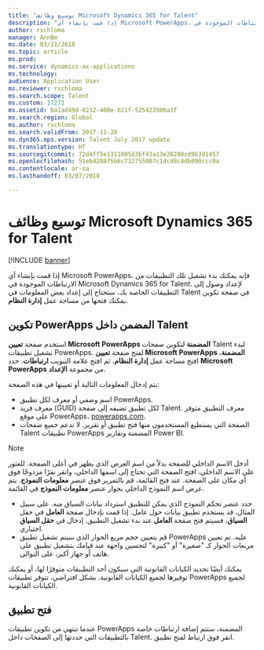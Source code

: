 ```yaml
---
title: "توسيع وظائف Microsoft Dynamics 365 for Talent"
description: "إذا قمت بإنشاء أي Microsoft PowerApps، فإنه يمكنك بدء تشغيل تلك التطبيقات من الارتباطات الموجودة في Microsoft Dynamics 365 for Talent."
author: rschloma
manager: AnnBe
ms.date: 03/21/2018
ms.topic: article
ms.prod: 
ms.service: dynamics-ax-applications
ms.technology: 
audience: Application User
ms.reviewer: rschloma
ms.search.scope: Talent
ms.custom: 17271
ms.assetid: ba1ad49d-8232-400e-b11f-525423506a3f
ms.search.region: Global
ms.author: rschloma
ms.search.validFrom: 2017-11-28
ms.dyn365.ops.version: Talent July 2017 update
ms.translationtype: HT
ms.sourcegitcommit: 72d4ff5e1311005d3bf43a13e28208cd9b3d1457
ms.openlocfilehash: 51eb4288f5b6c732755007c1dcd8c4db090ccc0a
ms.contentlocale: ar-sa
ms.lasthandoff: 03/07/2018

---
```

# <a name="extend-the-functionality-of-microsoft-dynamics-365-for-talent"></a>توسيع وظائف Microsoft Dynamics 365 for Talent

[!INCLUDE [banner](includes/banner.md)]

إذا قمت بإنشاء أي Microsoft PowerApps، فإنه يمكنك بدء تشغيل تلك التطبيقات من الارتباطات الموجودة في Microsoft Dynamics 365 for Talent. لإعداد وصول إلى التطبيقات الخاصة بك، ستحتاج إلى إعداد بعض المعلومات في Talent في صفحة تكوين يمكنك فتحها من مساحة عمل **إدارة النظام**.

## <a name="configuring-embedded-powerapps-within-talent"></a>تكوين PowerApps المضمن داخل Talent
استخدم صفحة **تعيين Microsoft PowerApps المضمنة** لتكوين صفحات Talent لبدء تشغيل تطبيقات PowerApps. لفتح صفحة **تعيين Microsoft PowerApps المضمنة**، افتح مساحة عمل **إدارة النظام**، ثم افتح علامة التبويب **ارتباطات**. حدد **Microsoft PowerApps** من مجموعة **الإعداد**. 

يتم إدخال المعلومات التالية أو تعيينها في هذه الصفحة: 

 -  اسم وصفي أو معرف لكل تطبيق PowerApps.
 -  معرف فريد (GUID) لكل تطبيق تضيفه إلى صفحة Talent. معرف التطبيق متوفر على موقع PowerApps، [powerapps.com](http://powerapps.com/). 
 -  الصفحة التي يستطيع المستخدمون منها فتح تطبيق أو تقرير. لا تدعم جميع صفحات Talent تطبيقات PowerApps المضمنة وتقارير Power BI. 

 > [!NOTE]
 >  أدخل الاسم الداخلي للصفحة بدلاً من اسم العرض الذي يظهر في أعلى الصفحة. للعثور على الاسم الداخلي، افتح الصفحة التي تحتاج إلى اسمها الداخلي، وانقر نقرًا مزدوجًا فوق أي مكان على الصفحة. عند فتح القائمة، قم بالتمرير فوق عنصر **معلومات النموذج**. يتم عرض اسم النموذج الداخلي بجوار عنصر **معلومات النموذج** في القائمة.
 
-   حدد عنصر تحكم النموذج الذي يمكن للتطبيق استرداد بيانات السياق منه. على سبيل المثال، قد يستخدم تطبيق بيانات حول عامل. إذا قمت بإدخال صفحة **العامل** في حقل **السياق**، فسيتم فتح صفحة **العامل** عند بدء تشغيل التطبيق. إدخال في **حقل السياق** اختياري. 
-   قم بتعيين حجم مربع الحوار الذي سيتم تشغيل تطبيق PowerApps عليه. تم تعيين مربعات الحوار كـ "صغيرة" أو "كبيرة" لتحسين واجهة عند قيامك بتشغيل تطبيق على هاتف أو جهاز أكبر، على التوالي. 


يمكنك أيضًا تحديد الكيانات القانونية التي سيكون أحد التطبيقات متوفرًا لها، أو يمكنك توفيرها لجميع الكيانات القانونية. بشكل افتراضي، تتوفر تطبيقات PowerApps لجميع الكيانات القانونية.

## <a name="opening-an-application"></a>فتح تطبيق
عندما تنتهي من تكوين تطبيقات PowerApps المضمنة، ستتم إضافة ارتباطات خاصة بالتطبيقات التي حددتها إلى الصفحات داخل Talent. انقر فوق ارتباط لفتح تطبيق. 



